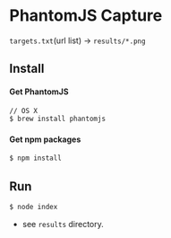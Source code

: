 PhantomJS Capture
=================

`targets.txt`(url list) -> `results/*.png`


## Install

#### Get PhantomJS
```bash
// OS X
$ brew install phantomjs
```

#### Get npm packages
```bash
$ npm install
```


## Run

```bash
$ node index
```

- see `results` directory.
